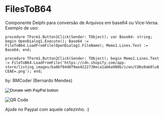 # FilesToB64
Componente Delphi para conversão de Arquivos em base64 ou Vice-Versa.
Exemplo de uso:

`procedure TForm1.Button1Click(Sender: TObject);
var Base64: string;
begin
OpenDialog1.Execute();
Base64 := FileToB64.LoadFromFile(OpenDialog1.FileName);
Memo1.Lines.Text := Base64;
end;`

`procedure TForm1.Button2Click(Sender: TObject);
begin
Memo1.Lines.Text := FileToB64.LoadFromFile('https://cdn.shopify.com/app-store/listing_images/ba8bf84d0f9ae4222730eca1ab6a980b/icon/COKu9ab0lu8CEAE=.png');
end;`

by: BMCoder (Bernardo Mendes)
<form action="https://www.paypal.com/donate" method="post" target="_top">
<input type="hidden" name="business" value="S757G2682L5N4" />
<input type="hidden" name="no_recurring" value="0" />
<input type="hidden" name="item_name" value="ajude no cafezinho!" />
<input type="hidden" name="currency_code" value="BRL" />
<input type="image" src="https://www.paypalobjects.com/en_US/i/btn/btn_donateCC_LG.gif" border="0" name="submit" title="PayPal - The safer, easier way to pay online!" alt="Donate with PayPal button" />
<img alt="" border="0" src="https://www.paypal.com/en_BR/i/scr/pixel.gif" width="1" height="1" />
</form>

![QR Code](https://user-images.githubusercontent.com/16192098/166301752-3e02cf46-bcce-4a70-87cd-fd7c76c6e913.png)

Ajude no Paypal com aquele cafezinho. :)
